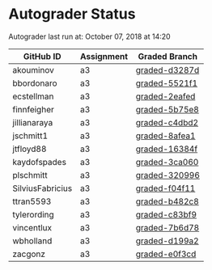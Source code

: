 # Autograder Status
Autograder last run at: October 07, 2018 at 14:20

| GitHub ID | Assignment | Graded Branch |
|-----------|------------|---------------|
| akouminov | a3 | [graded-d3287d](https://github.com/Fall2018COMP401-001/a3-akouminov/tree/graded-d3287d) | 
| bbordonaro | a3 | [graded-5521f1](https://github.com/Fall2018COMP401-001/a3-bbordonaro/tree/graded-5521f1) | 
| ecstellman | a3 | [graded-2eafed](https://github.com/Fall2018COMP401-001/a3-ecstellman/tree/graded-2eafed) | 
| finnfeigher | a3 | [graded-5b75e8](https://github.com/Fall2018COMP401-001/a3-finnfeigher/tree/graded-5b75e8) | 
| jillianaraya | a3 | [graded-c4dbd2](https://github.com/Fall2018COMP401-001/a3-jillianaraya/tree/graded-c4dbd2) | 
| jschmitt1 | a3 | [graded-8afea1](https://github.com/Fall2018COMP401-001/a3-jschmitt1/tree/graded-8afea1) | 
| jtfloyd88 | a3 | [graded-16384f](https://github.com/Fall2018COMP401-001/a3-jtfloyd88/tree/graded-16384f) | 
| kaydofspades | a3 | [graded-3ca060](https://github.com/Fall2018COMP401-001/a3-kaydofspades/tree/graded-3ca060) | 
| plschmitt | a3 | [graded-320996](https://github.com/Fall2018COMP401-001/a3-plschmitt/tree/graded-320996) | 
| SilviusFabricius | a3 | [graded-f04f11](https://github.com/Fall2018COMP401-001/a3-SilviusFabricius/tree/graded-f04f11) | 
| ttran5593 | a3 | [graded-b482c8](https://github.com/Fall2018COMP401-001/a3-ttran5593/tree/graded-b482c8) | 
| tylerording | a3 | [graded-c83bf9](https://github.com/Fall2018COMP401-001/a3-tylerording/tree/graded-c83bf9) | 
| vincentlux | a3 | [graded-7b6d78](https://github.com/Fall2018COMP401-001/a3-vincentlux/tree/graded-7b6d78) | 
| wbholland | a3 | [graded-d199a2](https://github.com/Fall2018COMP401-001/a3-wbholland/tree/graded-d199a2) | 
| zacgonz | a3 | [graded-e0f3cd](https://github.com/Fall2018COMP401-001/a3-zacgonz/tree/graded-e0f3cd) | 
